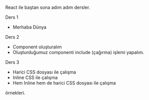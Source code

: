 React ile baştan sona adım adım dersler.

Ders 1
- Merhaba Dünya

Ders 2
- Component oluşturalım
- Oluşturduğumuz componenti include (çağırma) işlemi yapalım.

Ders 3
- Harici CSS dosyası ile çalışma
- Inline CSS ile çalışma
- Hem Inline hem de harici CSS dosyası ile çalışma

örnekleri.
